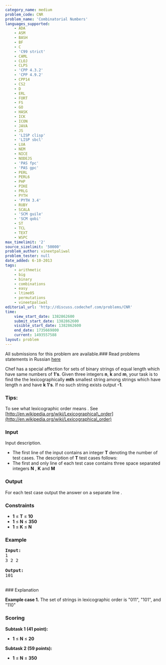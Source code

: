 ```yaml
---
category_name: medium
problem_code: CNR
problem_name: 'Combinatorial Numbers'
languages_supported:
    - ADA
    - ASM
    - BASH
    - BF
    - C
    - 'C99 strict'
    - CAML
    - CLOJ
    - CLPS
    - 'CPP 4.3.2'
    - 'CPP 4.9.2'
    - CPP14
    - CS2
    - D
    - ERL
    - FORT
    - FS
    - GO
    - HASK
    - ICK
    - ICON
    - JAVA
    - JS
    - 'LISP clisp'
    - 'LISP sbcl'
    - LUA
    - NEM
    - NICE
    - NODEJS
    - 'PAS fpc'
    - 'PAS gpc'
    - PERL
    - PERL6
    - PHP
    - PIKE
    - PRLG
    - PYTH
    - 'PYTH 3.4'
    - RUBY
    - SCALA
    - 'SCM guile'
    - 'SCM qobi'
    - ST
    - TCL
    - TEXT
    - WSPC
max_timelimit: '2'
source_sizelimit: '50000'
problem_author: vineetpaliwal
problem_tester: null
date_added: 6-10-2013
tags:
    - arithmetic
    - big
    - binary
    - combinations
    - easy
    - ltime05
    - permutations
    - vineetpaliwal
editorial_url: 'http://discuss.codechef.com/problems/CNR'
time:
    view_start_date: 1382862600
    submit_start_date: 1382862600
    visible_start_date: 1382862600
    end_date: 1735669800
    current: 1493557588
layout: problem
---
```

All submissions for this problem are available.###  Read problems statements in Russian [here](http://www.codechef.com/download/translated/LTIME05/russian/CNR_1.pdf)

Chef has a special affection for sets of binary strings of equal length which have same numbers of **1's**. Given three integers **n**, **k** and **m**, your task is to find the the lexicographically **mth** smallest string among strings which have length n and have **k** **1's**. If no such string exists output **-1**.

### Tips: 

 To see what lexicographic order means . See [http://en.wikipedia.org/wiki/Lexicographical\_order](http://en.wikipedia.org/wiki/Lexicographical_order)

### Input

Input description.

- The first line of the input contains an integer **T** denoting the number of test cases. The description of **T** test cases follows:
- The first and only line of each test case contains three space separated integers **N** ,  **K**  and  **M**

### Output

For each test case output the answer on a separate line .

### Constraints

- **1** ≤ **T** ≤ **10**
- **1** ≤ **N** ≤ **350**
- **1** ≤ **K** ≤ **N**

### Example

<pre><b>Input:</b>
1
3 2 2

<b>Output:</b>
101

</pre>### Explanation
**Example case 1.** The set of strings in lexicographic order is "011", "101", and "110"

###  Scoring 

**Subtask 1 (41 point):**

- **1** ≤ **N** ≤ **20**

**Subtask 2 (59 points):**

- **1** ≤ **N** ≤ **350**
